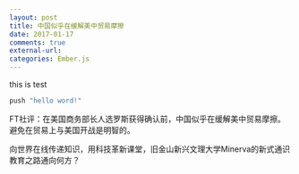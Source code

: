 ```yaml
---
layout: post
title: 中国似乎在缓解美中贸易摩擦
date: 2017-01-17
comments: true
external-url:
categories: Ember.js
---
```



this is test


```ruby
push "hello word!"
```

FT社评：在美国商务部长人选罗斯获得确认前，中国似乎在缓解美中贸易摩擦。避免在贸易上与美国开战是明智的。

向世界在线传递知识，用科技革新课堂，旧金山新兴文理大学Minerva的新式通识教育之路通向何方？


